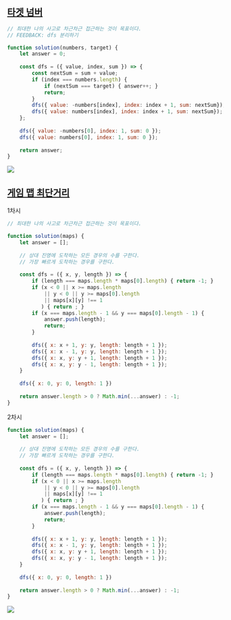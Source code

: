 ## [타겟 넘버](https://school.programmers.co.kr/learn/courses/30/lessons/43165)

```js
// 최대한 나의 사고로 차근차근 접근하는 것이 목표이다.
// FEEDBACK: dfs 분리하기

function solution(numbers, target) {
    let answer = 0;
    
    const dfs = ({ value, index, sum }) => {
        const nextSum = sum + value;
        if (index === numbers.length) { 
            if (nextSum === target) { answer++; }
            return; 
        }
        dfs({ value: -numbers[index], index: index + 1, sum: nextSum});
        dfs({ value: numbers[index], index: index + 1, sum: nextSum});
    };
    
    dfs({ value: -numbers[0], index: 1, sum: 0 });
    dfs({ value: numbers[0], index: 1, sum: 0 });
    
    return answer;
}
```

![](https://velog.velcdn.com/images/dusdjeks/post/a1830816-3b60-4d1d-a14c-81ee7b363096/image.png)


## [게임 맵 최단거리](https://school.programmers.co.kr/learn/courses/30/lessons/1844)

1차시 

<!-- FEEDBACK: solve하기 -->
```js
// 최대한 나의 사고로 차근차근 접근하는 것이 목표이다.

function solution(maps) {
    let answer = [];
    
    // 상대 진영에 도착하는 모든 경우의 수를 구한다. 
    // 가장 빠르게 도착하는 경우를 구한다. 
    
    const dfs = ({ x, y, length }) => {
        if (length === maps.length * maps[0].length) { return -1; }
        if (x < 0 || x >= maps.length 
            || y < 0 || y >= maps[0].length
            || maps[x][y] !== 1 
           ) { return ; }        
        if (x === maps.length - 1 && y === maps[0].length - 1) {
            answer.push(length);
            return;
        }
        
        dfs({ x: x + 1, y: y, length: length + 1 });
        dfs({ x: x - 1, y: y, length: length + 1 });
        dfs({ x: x, y: y + 1, length: length + 1 });
        dfs({ x: x, y: y - 1, length: length + 1 });
    }
    
    dfs({ x: 0, y: 0, length: 1 })
         
    return answer.length > 0 ? Math.min(...answer) : -1;
}

```

2차시
 
```js
function solution(maps) {
    let answer = [];
    
    // 상대 진영에 도착하는 모든 경우의 수를 구한다. 
    // 가장 빠르게 도착하는 경우를 구한다. 
    
    const dfs = ({ x, y, length }) => {
        if (length === maps.length * maps[0].length) { return -1; }
        if (x < 0 || x >= maps.length 
            || y < 0 || y >= maps[0].length
            || maps[x][y] !== 1 
           ) { return ; }        
        if (x === maps.length - 1 && y === maps[0].length - 1) {
            answer.push(length);
            return;
        }
        
        dfs({ x: x + 1, y: y, length: length + 1 });
        dfs({ x: x - 1, y: y, length: length + 1 });
        dfs({ x: x, y: y + 1, length: length + 1 });
        dfs({ x: x, y: y - 1, length: length + 1 });
    }
    
    dfs({ x: 0, y: 0, length: 1 })
         
    return answer.length > 0 ? Math.min(...answer) : -1;
}
```

![](https://velog.velcdn.com/images/dusdjeks/post/e160318b-ff79-4282-b58a-a421e0314bfc/image.png)
